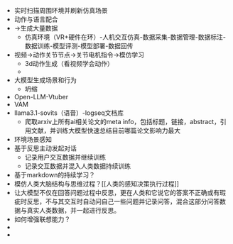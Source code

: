 - 实时扫描周围环境并刷新仿真场景
- 动作与语言配合
- ->生成大量数据
	- 仿真环境（VR+硬件在环）-人机交互仿真-数据采集-数据管理-数据标注-数据训练-模型评测-模型部署-数据回传
- 视频->动作关节节点->关节电机指令->模仿学习
	- 3d动作生成（看视频学会动作）
	-
- 大模型生成场景和行为
	- 坍缩
- Open-LLM-Vtuber
- VAM
- llama3.1-sovits（语音）-logseq文档库
	- 爬取arxiv上所有ai相关论文的meta info，包括标题，链接，abstract，引用文献，并训练大模型快速总结目前哪篇论文影响力最大
- 环境场景感知
- 基于反思主动发起对话
	- 记录用户交互数据并继续训练
	- 记录交互数据并混入人类数据持续训练
- 基于markdown的持续学习？
- 模仿人类大脑结构与思维过程？[[人类的感知决策执行过程]]
- 让大模型不仅在回答问题过程中反思，更在人类和它说它的答案不正确或有瑕疵时反思，不与其交互时自动问自己一些问题并记录问答，混合这部分问答数据与真实人类数据，并一起进行反思。
- 如何增强联想能力？
-
-